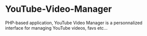 # YouTube-Video-Manager
PHP-based application, YouTube Video Manager is a personnalized interface for managing YouTube videos, favs etc...
